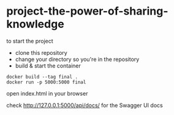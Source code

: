 # project-the-power-of-sharing-knowledge

to start the project
* clone this repository
* change your directory so you're in the repository
* build & start the container
```
docker build --tag final .
docker run -p 5000:5000 final
```
open index.html in your browser

check http://127.0.0.1:5000/api/docs/ for the Swagger UI docs
